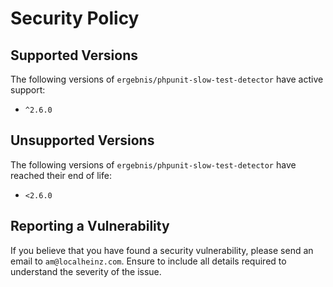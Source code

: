# Security Policy

## Supported Versions

The following versions of `ergebnis/phpunit-slow-test-detector` have active support:

- `^2.6.0`

## Unsupported Versions

The following versions of `ergebnis/phpunit-slow-test-detector` have reached their end of life:

- `<2.6.0`

## Reporting a Vulnerability

If you believe that you have found a security vulnerability, please send an email to `am@localheinz.com`. Ensure to include all details required to understand the severity of the issue.

